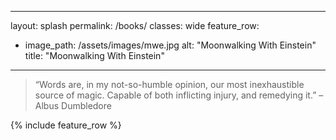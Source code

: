 ---
layout: splash
permalink: /books/
classes: wide
feature_row:
  - image_path: /assets/images/mwe.jpg
    alt: "Moonwalking With Einstein"
    title: "Moonwalking With Einstein"
  ---
> “Words are, in my not-so-humble opinion, our most inexhaustible source of magic. Capable of both inflicting injury, and remedying it.” – Albus Dumbledore

{% include feature_row %}
